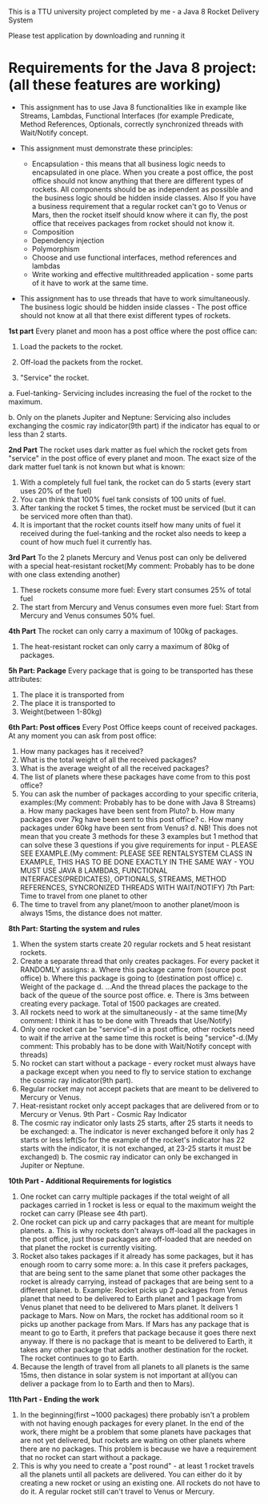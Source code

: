 This is a TTU university project completed by me - a Java 8 Rocket Delivery System

Please test application by downloading and running it

Requirements for the Java 8 project: (all these features are working)
==============
* This assignment has to use Java 8 functionalities like in example like Streams, Lambdas, Functional Interfaces (for example Predicate<T>, Method References, Optionals, correctly synchronized threads with Wait/Notify concept. 
* This assignment must demonstrate these principles:
  * Encapsulation - this means that all business logic needs to encapsulated in one place. When you create a post office, the post office should not know anything that there are different types of rockets. All components should be as independent as possible and the business logic should be hidden inside classes. Also If you have a business requirement that a regular rocket can't go to Venus or Mars, then the rocket itself should know where it can fly, the post office that receives packages from rocket should not know it.
  * Composition
  * Dependency injection
  * Polymorphism
  * Choose and use functional interfaces, method references and lambdas
  * Write working and effective multithreaded application - some parts of it have to work at the same time.
  
  
* This assignment has to use threads that have to work simultaneously. The business logic should be hidden inside classes - The post office should not know at all that there exist different types of rockets.

**1st part**
Every planet and moon has a post office where the post office can:

1.	Load the packets to the rocket.

2.	Off-load the packets from the rocket.

3.	"Service" the rocket.

  a.	Fuel-tanking- Servicing includes increasing the fuel of the rocket to the maximum. 
  
  b.	Only on the planets Jupiter and Neptune: Servicing also includes exchanging the cosmic ray indicator(9th part) if the indicator has equal to or less than 2 starts.



**2nd Part**
The rocket uses dark matter as fuel which the rocket gets from "service" in the post office of every planet and moon. The exact size of the dark matter fuel tank is not known but what is known:
1.	With a completely full fuel tank, the rocket can do 5 starts (every start uses 20% of the fuel)
2.	You can think that 100% fuel tank consists of 100 units of fuel.
3.	After tanking the rocket 5 times, the rocket must be serviced (but it can be serviced more often than that).
4.	It is important that the rocket counts itself how many units of fuel it received during the fuel-tanking and the rocket also needs to keep a count of how much fuel it currently has.

**3rd Part**
To the 2 planets Mercury and Venus post can only be delivered with a special heat-resistant rocket(My comment: Probably has to be done with one class extending another)
1.	These rockets consume more fuel: Every start consumes 25% of total fuel
2.	The start from Mercury and Venus consumes even more fuel: Start from Mercury and Venus consumes 50% fuel.

**4th Part**
The rocket can only carry a maximum of 100kg of packages.
1.	The heat-resistant rocket can only carry a maximum of 80kg of packages.

**5h Part: Package**
Every package that is going to be transported has these attributes:
1. The place it is transported from
2. The place it is transported to
3. Weight(between 1-80kg)

**6th Part: Post offices**
Every Post Office keeps count of received packages. At any moment you can ask from post office:
1.	How many packages has it received?
2.	What is the total weight of all the received packages?
3.	What is the average weight of all the received packages?
4.	The list of planets where these packages have come from to this post office?
5.	You can ask the number of packages according to your specific criteria, examples:(My comment: Probably has to be done with Java 8 Streams)
a.	How many packages have been sent from Pluto?
b.	How many packages over 7kg have been sent to this post office?
c.	How many packages under 60kg have been sent from Venus?
d.	NB! This does not mean that you create 3 methods for these 3 examples but 1 method that can solve these 3 questions if you give requirements for input - PLEASE SEE EXAMPLE.(My comment: PLEASE SEE RENTALSYSTEM CLASS IN EXAMPLE, THIS HAS TO BE DONE EXACTLY IN THE SAME WAY - YOU MUST USE JAVA 8 LAMBDAS, FUNCTIONAL INTERFACES(PREDICATES), OPTIONALS, STREAMS, METHOD REFERENCES, SYNCRONIZED THREADS WITH WAIT/NOTIFY)
7th Part: Time to travel from one planet to other
1.	The time to travel from any planet/moon to another planet/moon is always 15ms, the distance does not matter.

**8th Part: Starting the system and rules**
1.	When the system starts create 20 regular rockets and 5 heat resistant rockets.
2.	Create a separate thread that only creates packages. For every packet it RANDOMLY assigns:
a.	Where this package came from (source post office)
b.	Where this package is going to (destination post office)
c.	Weight of the package
d.	...And the thread places the package to the back of the queue of the source post office.
e.	There is 3ms between creating every package. Total of 1500 packages are created.
3.	All rockets need to work at the simultaneously - at the same time(My comment: I think it has to be done with Threads that Use/Notify)
4.	Only one rocket can be "service"-d in a post office, other rockets need to wait if the  arrive at the same time this rocket is being "service"-d.(My comment: This probably has to be done with Wait/Notify concept with threads)
5.	No rocket can start without a package - every rocket must always have a package except when you need to fly to service station to exchange the cosmic ray indicator(9th part).
6.	Regular rocket may not accept packets that are meant to be delivered to Mercury or Venus.
7.	Heat-resistant rocket only accept packages that are delivered from or to Mercury or Venus.
9th Part - Cosmic Ray Indicator
1.	The cosmic ray indicator only lasts 25 starts, after 25 starts it needs to be exchanged:
a.	The indicator is never exchanged before it only has 2 starts or less left(So for the example of the rocket's indicator has 22 starts with the indicator, it is not exchanged, at 23-25 starts it must be exchanged)
b.	The cosmic ray indicator can only be exchanged in Jupiter or Neptune.

**10th Part - Additional Requirements for logistics**
1.	One rocket can carry multiple packages if the total weight of all packages carried in 1 rocket is less or equal to the maximum weight the rocket can carry (Please see 4th part).
2.	One rocket can pick up and carry packages that are meant for multiple planets.
a.	This is why rockets don't always off-load all the packages in the post office, just those packages are off-loaded that are needed on that planet the rocket is currently visiting.
3.	Rocket also takes packages if it already has some packages, but it has enough room to carry some more:
a.	In this case it prefers packages, that are being sent to the same planet that some other packages the rocket is already carrying, instead of packages that are being sent to a different planet.
b.	Example: Rocket picks up 2 packages from Venus planet that need to be delivered to Earth planet and 1 package from Venus planet that need to be delivered to Mars planet. It delivers 1 package to Mars. Now on Mars, the  rocket has additional room so it picks up another package from Mars. If Mars has any package that is meant to go to Earth, it prefers that package because it goes there next anyway. If there is no package that is meant to be delivered to Earth, it takes any other package that adds another destination for the rocket. The rocket continues to go to Earth.
4.	Because the length of travel from all planets to all planets is the same 15ms, then distance in solar system is not important at all(you can deliver a package from Io to Earth and then to Mars).

**11th Part - Ending the work**
1.	In the beginning(first ~1000 packages) there probably isn't a problem with not having enough packages for every planet. In the end of the work, there might be a problem that some planets have packages that are not yet delivered, but rockets are waiting on other planets where there are no packages. This problem is because we have a requirement that no rocket can start without a package.
2.	This is why you need to create a "post round" - at least 1 rocket travels all the planets until all packets are delivered. You can either do it by creating a new rocket or using an existing one. All rockets do not have to do it. A regular rocket still can't travel to Venus or Mercury.

